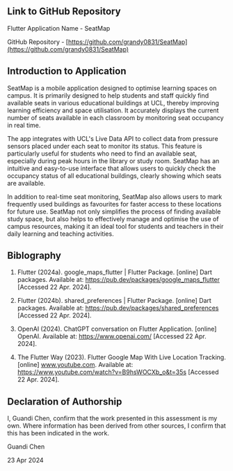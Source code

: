 <!---

---
title: "CASA0017: Web Architecture Final Assessment"
author: "Chen Ruan"
date: "22 Apr 2024"
---

-->

## Link to GitHub Repository

Flutter Application Name - SeatMap

GitHub Repository - [https://github.com/grandy0831/SeatMap](https://github.com/grandy0831/SeatMap)

## Introduction to Application

SeatMap is a mobile application designed to optimise learning spaces on campus. It is primarily designed to help students and staff quickly find available seats in various educational buildings at UCL, thereby improving learning efficiency and space utilisation. It accurately displays the current number of seats available in each classroom by monitoring seat occupancy in real time.

The app integrates with UCL's Live Data API to collect data from pressure sensors placed under each seat to monitor its status. This feature is particularly useful for students who need to find an available seat, especially during peak hours in the library or study room. SeatMap has an intuitive and easy-to-use interface that allows users to quickly check the occupancy status of all educational buildings, clearly showing which seats are available.

In addition to real-time seat monitoring, SeatMap also allows users to mark frequently used buildings as favourites for faster access to these locations for future use. SeatMap not only simplifies the process of finding available study space, but also helps to effectively manage and optimise the use of campus resources, making it an ideal tool for students and teachers in their daily learning and teaching activities.

## Biblography

1. Flutter (2024a). google_maps_flutter | Flutter Package. [online] Dart packages. Available at: https://pub.dev/packages/google_maps_flutter [Accessed 22 Apr. 2024].

2. Flutter (2024b). shared_preferences | Flutter Package. [online] Dart packages. Available at: https://pub.dev/packages/shared_preferences [Accessed 22 Apr. 2024].

3. OpenAI (2024). ChatGPT conversation on Flutter Application. [online] OpenAI. Available at: https://www.openai.com/ [Accessed 22 Apr. 2024].

4. The Flutter Way (2023). Flutter Google Map With Live Location Tracking. [online] www.youtube.com. Available at: https://www.youtube.com/watch?v=B9hsWOCXb_o&t=35s [Accessed 22 Apr. 2024].

## Declaration of Authorship

I, Guandi Chen, confirm that the work presented in this assessment is my own. Where information has been derived from other sources, I confirm that this has been indicated in the work.


Guandi Chen

23 Apr 2024
